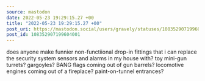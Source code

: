 ```yaml
---
source: mastodon
date: 2022-05-23 19:29:15.27 +00
title: "2022-05-23 19:29:15.27 +00"
post_uri: https://mastodon.social/users/gravely/statuses/108352907199604001
post_id: 108352907199604001
---
```

does anyone make funnier non-functiional drop-in fittings that i can replace the security system sensors and alarms in my house with? toy mini-gun turrets? gargoyles? BANG flags coming out of gun barrels? locomotive engines coming out of a fireplace? paint-on-tunnel entrances?


